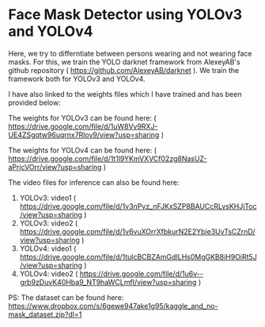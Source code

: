 # Face Mask Detector using YOLOv3 and YOLOv4
Here, we try to differntiate between persons wearing and not wearing face masks. For this, we train the YOLO darknet framework from AlexeyAB's github repository ( https://github.com/AlexeyAB/darknet ). We train the framework both for YOLOv3 and YOLOv4.

I have also linked to the weights files which I have trained and has been provided below:

The weights for YOLOv3 can be found here: ( https://drive.google.com/file/d/1uW8Vv9RXJ-UE4ZSgqtw96uqrnx7Rlov9/view?usp=sharing )

The weights for YOLOv4 can be found here: ( https://drive.google.com/file/d/1t1l9YKmVXVCf02zg8NasUZ-aPrjcVOrr/view?usp=sharing )

The video files for inference can also be found here:

1. YOLOv3: video1 ( https://drive.google.com/file/d/1v3nPyz_nFJKxSZP8BAUCcRLvsKHJjToc/view?usp=sharing )
2. YOLOv3: video2 ( https://drive.google.com/file/d/1v6vuXOrrXfbkurN2E2Ybie3UvTsCZrnD/view?usp=sharing )
3. YOLOv4: video1 ( https://drive.google.com/file/d/1tulcBCBZAmGdILHs0MgGKB8iH9OiRt5J/view?usp=sharing )
4. YOLOv4: video2 ( https://drive.google.com/file/d/1u6v--grb9zDuvK40Hba9_NT9haWCLmfI/view?usp=sharing )




PS: The dataset can be found here: https://www.dropbox.com/s/6gewe947ake1g95/kaggle_and_no-mask_dataset.zip?dl=1
